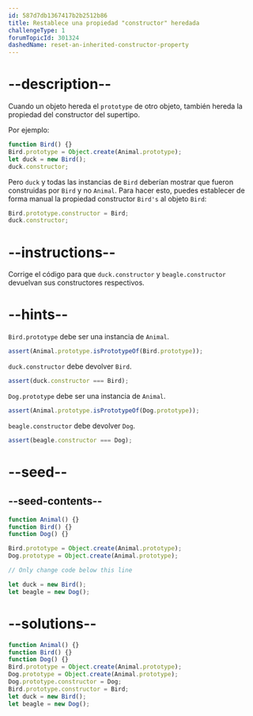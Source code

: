 ```yaml
---
id: 587d7db1367417b2b2512b86
title: Restablece una propiedad "constructor" heredada
challengeType: 1
forumTopicId: 301324
dashedName: reset-an-inherited-constructor-property
---
```


# --description--

Cuando un objeto hereda el `prototype` de otro objeto, también hereda la propiedad del constructor del supertipo.

Por ejemplo:

```js
function Bird() {}
Bird.prototype = Object.create(Animal.prototype);
let duck = new Bird();
duck.constructor;
```

Pero `duck` y todas las instancias de `Bird` deberían mostrar que fueron construidas por `Bird` y no `Animal`. Para hacer esto, puedes establecer de forma manual la propiedad constructor `Bird's` al objeto `Bird`:

```js
Bird.prototype.constructor = Bird;
duck.constructor;
```

# --instructions--

Corrige el código para que `duck.constructor` y `beagle.constructor` devuelvan sus constructores respectivos.

# --hints--

`Bird.prototype` debe ser una instancia de `Animal`.

```js
assert(Animal.prototype.isPrototypeOf(Bird.prototype));
```

`duck.constructor` debe devolver `Bird`.

```js
assert(duck.constructor === Bird);
```

`Dog.prototype` debe ser una instancia de `Animal`.

```js
assert(Animal.prototype.isPrototypeOf(Dog.prototype));
```

`beagle.constructor` debe devolver `Dog`.

```js
assert(beagle.constructor === Dog);
```

# --seed--

## --seed-contents--

```js
function Animal() {}
function Bird() {}
function Dog() {}

Bird.prototype = Object.create(Animal.prototype);
Dog.prototype = Object.create(Animal.prototype);

// Only change code below this line

let duck = new Bird();
let beagle = new Dog();
```

# --solutions--

```js
function Animal() {}
function Bird() {}
function Dog() {}
Bird.prototype = Object.create(Animal.prototype);
Dog.prototype = Object.create(Animal.prototype);
Dog.prototype.constructor = Dog;
Bird.prototype.constructor = Bird;
let duck = new Bird();
let beagle = new Dog();
```
